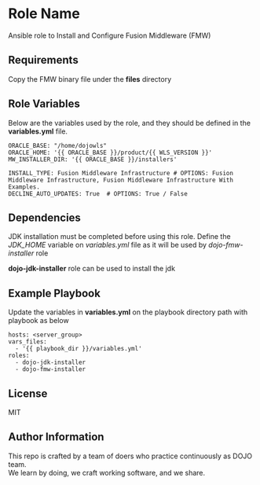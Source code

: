 Role Name
=========

Ansible role to Install and Configure Fusion Middleware (FMW)  

Requirements
------------

Copy the FMW binary file under the  **files** directory

Role Variables
--------------
Below are the variables used by the role, and they should be defined in the **variables.yml** file.

    ORACLE_BASE: "/home/dojowls"
    ORACLE_HOME: '{{ ORACLE_BASE }}/product/{{ WLS_VERSION }}'
    MW_INSTALLER_DIR: '{{ ORACLE_BASE }}/installers'

    INSTALL_TYPE: Fusion Middleware Infrastructure # OPTIONS: Fusion Middleware Infrastructure, Fusion Middleware Infrastructure With Examples.
    DECLINE_AUTO_UPDATES: True  # OPTIONS: True / False

Dependencies
------------

JDK installation must be completed before using this role. Define the *JDK_HOME* variable on *variables.yml* file as it will be used by *dojo-fmw-installer* role 

**dojo-jdk-installer** role can be used to install the jdk

Example Playbook
----------------

Update the variables in **variables.yml** on the playbook directory path with playbook as below

    hosts: <server_group>
    vars_files:
      - '{{ playbook_dir }}/variables.yml'
    roles:
      - dojo-jdk-installer
      - dojo-fmw-installer

License
-------

MIT

Author Information
------------------

This repo is crafted by a team of doers who practice continuously as DOJO team.  
We learn by doing, we craft working software, and we share.  
